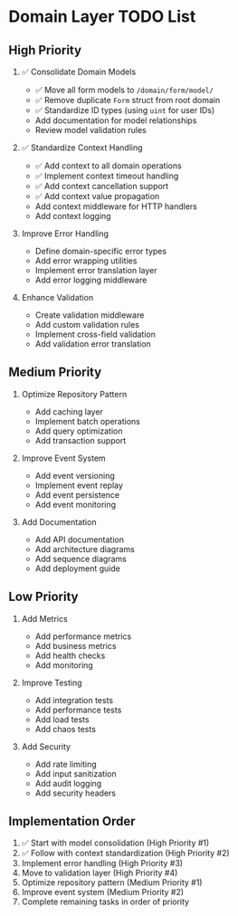 # Domain Layer TODO List

## High Priority
1. ✅ Consolidate Domain Models
   - ✅ Move all form models to `/domain/form/model/`
   - ✅ Remove duplicate `Form` struct from root domain
   - ✅ Standardize ID types (using `uint` for user IDs)
   - Add documentation for model relationships
   - Review model validation rules

2. ✅ Standardize Context Handling
   - ✅ Add context to all domain operations
   - ✅ Implement context timeout handling
   - ✅ Add context cancellation support
   - ✅ Add context value propagation
   - Add context middleware for HTTP handlers
   - Add context logging

3. Improve Error Handling
   - Define domain-specific error types
   - Add error wrapping utilities
   - Implement error translation layer
   - Add error logging middleware

4. Enhance Validation
   - Create validation middleware
   - Add custom validation rules
   - Implement cross-field validation
   - Add validation error translation

## Medium Priority
1. Optimize Repository Pattern
   - Add caching layer
   - Implement batch operations
   - Add query optimization
   - Add transaction support

2. Improve Event System
   - Add event versioning
   - Implement event replay
   - Add event persistence
   - Add event monitoring

3. Add Documentation
   - Add API documentation
   - Add architecture diagrams
   - Add sequence diagrams
   - Add deployment guide

## Low Priority
1. Add Metrics
   - Add performance metrics
   - Add business metrics
   - Add health checks
   - Add monitoring

2. Improve Testing
   - Add integration tests
   - Add performance tests
   - Add load tests
   - Add chaos tests

3. Add Security
   - Add rate limiting
   - Add input sanitization
   - Add audit logging
   - Add security headers

## Implementation Order
1. ✅ Start with model consolidation (High Priority #1)
2. ✅ Follow with context standardization (High Priority #2)
3. Implement error handling (High Priority #3)
4. Move to validation layer (High Priority #4)
5. Optimize repository pattern (Medium Priority #1)
6. Improve event system (Medium Priority #2)
7. Complete remaining tasks in order of priority
